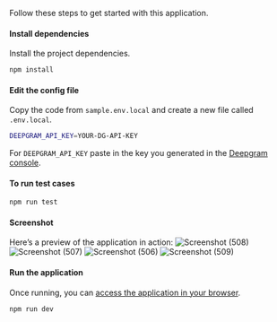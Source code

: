 


Follow these steps to get started with this  application.


#### Install dependencies

Install the project dependencies.

```bash
npm install
```

#### Edit the config file

Copy the code from `sample.env.local` and create a new file called `.env.local`.

```bash
DEEPGRAM_API_KEY=YOUR-DG-API-KEY
```

For `DEEPGRAM_API_KEY` paste in the key you generated in the [Deepgram console](https://console.deepgram.com/).

#### To run test cases
```bash
npm run test
```

#### Screenshot
Here’s a preview of the application in action:
![Screenshot (508)](https://github.com/user-attachments/assets/937d3998-7b92-428b-ac84-3b704eff94c5)
![Screenshot (507)](https://github.com/user-attachments/assets/f2556034-ac83-40b1-905a-5c2cf96bce84)
![Screenshot (506)](https://github.com/user-attachments/assets/2929d152-a639-41c1-894f-d723e18f1ffe)
![Screenshot (509)](https://github.com/user-attachments/assets/eb65a0b9-e6f7-4231-88a1-cfdf0ab5a00c)

#### Run the application

Once running, you can [access the application in your browser](http://localhost:3000).

```bash
npm run dev
```



